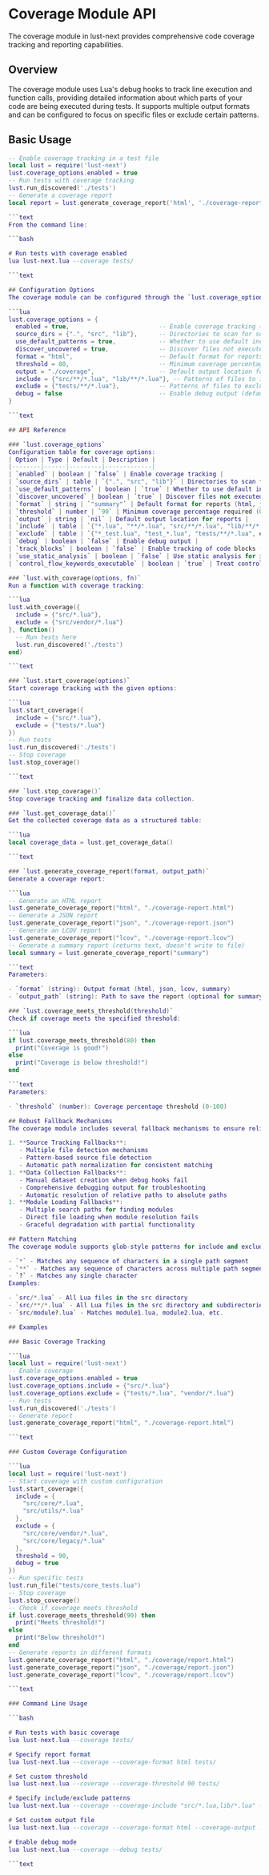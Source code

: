 # Coverage Module API
The coverage module in lust-next provides comprehensive code coverage tracking and reporting capabilities.

## Overview
The coverage module uses Lua's debug hooks to track line execution and function calls, providing detailed information about which parts of your code are being executed during tests. It supports multiple output formats and can be configured to focus on specific files or exclude certain patterns.

## Basic Usage

```lua
-- Enable coverage tracking in a test file
local lust = require('lust-next')
lust.coverage_options.enabled = true
-- Run tests with coverage tracking
lust.run_discovered('./tests')
-- Generate a coverage report
local report = lust.generate_coverage_report('html', './coverage-report.html')

```text
From the command line:

```bash

# Run tests with coverage enabled
lua lust-next.lua --coverage tests/

```text

## Configuration Options
The coverage module can be configured through the `lust.coverage_options` table:

```lua
lust.coverage_options = {
  enabled = true,                         -- Enable coverage tracking (default: false)
  source_dirs = {".", "src", "lib"},      -- Directories to scan for source files
  use_default_patterns = true,            -- Whether to use default include/exclude patterns
  discover_uncovered = true,              -- Discover files not executed by tests
  format = "html",                        -- Default format for reports (html, json, lcov, summary)
  threshold = 80,                         -- Minimum coverage percentage required (default: 80)
  output = "./coverage",                  -- Default output location for reports
  include = {"src/**/*.lua", "lib/**/*.lua"}, -- Patterns of files to include in coverage
  exclude = {"tests/**/*.lua"},           -- Patterns of files to exclude from coverage
  debug = false                           -- Enable debug output (default: false)
}

```text

## API Reference

### `lust.coverage_options`
Configuration table for coverage options:
| Option | Type | Default | Description |
|--------|------|---------|-------------|
| `enabled` | boolean | `false` | Enable coverage tracking |
| `source_dirs` | table | `{".", "src", "lib"}` | Directories to scan for source files |
| `use_default_patterns` | boolean | `true` | Whether to use default include/exclude patterns |
| `discover_uncovered` | boolean | `true` | Discover files not executed by tests |
| `format` | string | `"summary"` | Default format for reports (html, json, lcov, summary) |
| `threshold` | number | `90` | Minimum coverage percentage required (0-100) |
| `output` | string | `nil` | Default output location for reports |
| `include` | table | `{"*.lua", "**/*.lua", "src/**/*.lua", "lib/**/*.lua"}` | Patterns of files to include |
| `exclude` | table | `{"*_test.lua", "test_*.lua", "tests/**/*.lua", etc.}` | Patterns to exclude |
| `debug` | boolean | `false` | Enable debug output |
| `track_blocks` | boolean | `false` | Enable tracking of code blocks (if/else, loops) |
| `use_static_analysis` | boolean | `false` | Use static analysis for improved accuracy |
| `control_flow_keywords_executable` | boolean | `true` | Treat control flow keywords (`end`, `else`, etc.) as executable lines |

### `lust.with_coverage(options, fn)`
Run a function with coverage tracking:

```lua
lust.with_coverage({
  include = {"src/*.lua"},
  exclude = {"src/vendor/*.lua"}
}, function()
  -- Run tests here
  lust.run_discovered('./tests')
end)

```text

### `lust.start_coverage(options)`
Start coverage tracking with the given options:

```lua
lust.start_coverage({
  include = {"src/*.lua"},
  exclude = {"tests/*.lua"}
})
-- Run tests
lust.run_discovered('./tests')
-- Stop coverage
lust.stop_coverage()

```text

### `lust.stop_coverage()`
Stop coverage tracking and finalize data collection.

### `lust.get_coverage_data()`
Get the collected coverage data as a structured table:

```lua
local coverage_data = lust.get_coverage_data()

```text

### `lust.generate_coverage_report(format, output_path)`
Generate a coverage report:

```lua
-- Generate an HTML report
lust.generate_coverage_report("html", "./coverage-report.html")
-- Generate a JSON report
lust.generate_coverage_report("json", "./coverage-report.json")
-- Generate an LCOV report
lust.generate_coverage_report("lcov", "./coverage-report.lcov")
-- Generate a summary report (returns text, doesn't write to file)
local summary = lust.generate_coverage_report("summary")

```text
Parameters:

- `format` (string): Output format (html, json, lcov, summary)
- `output_path` (string): Path to save the report (optional for summary format)

### `lust.coverage_meets_threshold(threshold)`
Check if coverage meets the specified threshold:

```lua
if lust.coverage_meets_threshold(80) then
  print("Coverage is good!")
else
  print("Coverage is below threshold!")
end

```text
Parameters:

- `threshold` (number): Coverage percentage threshold (0-100)

## Robust Fallback Mechanisms
The coverage module includes several fallback mechanisms to ensure reliable operation:

1. **Source Tracking Fallbacks**:
   - Multiple file detection mechanisms
   - Pattern-based source file detection
   - Automatic path normalization for consistent matching
1. **Data Collection Fallbacks**:
   - Manual dataset creation when debug hooks fail
   - Comprehensive debugging output for troubleshooting
   - Automatic resolution of relative paths to absolute paths
1. **Module Loading Fallbacks**:
   - Multiple search paths for finding modules
   - Direct file loading when module resolution fails
   - Graceful degradation with partial functionality

## Pattern Matching
The coverage module supports glob-style patterns for include and exclude options:

- `*` - Matches any sequence of characters in a single path segment
- `**` - Matches any sequence of characters across multiple path segments
- `?` - Matches any single character
Examples:

- `src/*.lua` - All Lua files in the src directory
- `src/**/*.lua` - All Lua files in the src directory and subdirectories
- `src/module?.lua` - Matches module1.lua, module2.lua, etc.

## Examples

### Basic Coverage Tracking

```lua
local lust = require('lust-next')
-- Enable coverage
lust.coverage_options.enabled = true
lust.coverage_options.include = {"src/*.lua"}
lust.coverage_options.exclude = {"tests/*.lua", "vendor/*.lua"}
-- Run tests
lust.run_discovered('./tests')
-- Generate report
lust.generate_coverage_report("html", "./coverage-report.html")

```text

### Custom Coverage Configuration

```lua
local lust = require('lust-next')
-- Start coverage with custom configuration
lust.start_coverage({
  include = {
    "src/core/*.lua",
    "src/utils/*.lua"
  },
  exclude = {
    "src/core/vendor/*.lua",
    "src/core/legacy/*.lua"
  },
  threshold = 90,
  debug = true
})
-- Run specific tests
lust.run_file("tests/core_tests.lua")
-- Stop coverage
lust.stop_coverage()
-- Check if coverage meets threshold
if lust.coverage_meets_threshold(90) then
  print("Meets threshold!")
else
  print("Below threshold!")
end
-- Generate reports in different formats
lust.generate_coverage_report("html", "./coverage/report.html")
lust.generate_coverage_report("json", "./coverage/report.json")
lust.generate_coverage_report("lcov", "./coverage/report.lcov")

```text

### Command Line Usage

```bash

# Run tests with basic coverage
lua lust-next.lua --coverage tests/

# Specify report format
lua lust-next.lua --coverage --coverage-format html tests/

# Set custom threshold
lua lust-next.lua --coverage --coverage-threshold 90 tests/

# Specify include/exclude patterns
lua lust-next.lua --coverage --coverage-include "src/*.lua,lib/*.lua" --coverage-exclude "vendor/*" tests/

# Set custom output file
lua lust-next.lua --coverage --coverage-format html --coverage-output ./reports/coverage.html tests/

# Enable debug mode
lua lust-next.lua --coverage --debug tests/

```text

